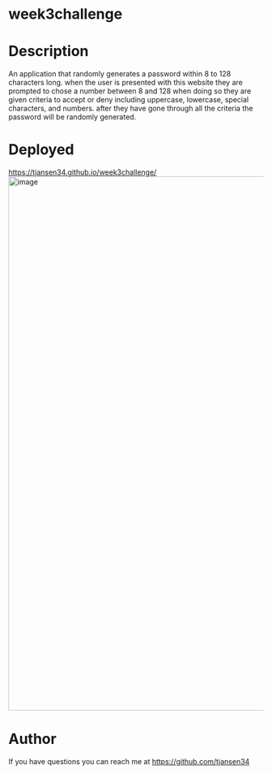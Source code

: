 # week3challenge

# Description

An application that randomly generates a password within 8 to 128 characters long. when the user is presented with this website they are prompted to chose a number between 8 and 128 when doing so they are given criteria to accept or deny including uppercase, lowercase, special characters, and numbers. after they have gone through all the criteria the password will be randomly generated.

# Deployed 

https://tjansen34.github.io/week3challenge/
<img width="1052" alt="image" src="https://github.com/tjansen34/week3challenge/assets/141687711/5705854d-aee8-4ee1-b30c-0d0dbb2b6d6f">

# Author
If you have questions you can reach me at https://github.com/tjansen34
